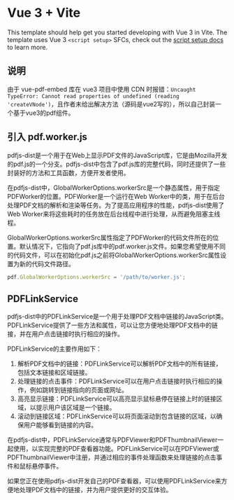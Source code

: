 # Vue 3 + Vite

This template should help get you started developing with Vue 3 in Vite. The template uses Vue 3 `<script setup>` SFCs, check out the [script setup docs](https://v3.vuejs.org/api/sfc-script-setup.html#sfc-script-setup) to learn more.

## 说明

由于 vue-pdf-embed 库在 vue3 项目中使用 CDN 时报错：`Uncaught TypeError: Cannot read properties of undefined (reading 'createVNode')`，且作者未给出解决方法（源码是vue2写的），所以自己封装一个基于vue3的pdf组件。

## 引入 pdf.worker.js

pdfjs-dist是一个用于在Web上显示PDF文件的JavaScript库，它是由Mozilla开发的pdf.js的一个分支。pdfjs-dist中包含了pdf.js库的完整代码，同时还提供了一些封装好的方法和工具函数，方便开发者使用。

在pdfjs-dist中，GlobalWorkerOptions.workerSrc是一个静态属性，用于指定PDFWorker的位置。PDFWorker是一个运行在Web Worker中的类，用于在后台处理PDF文档的解析和渲染等任务。为了提高应用程序的性能，pdfjs-dist使用了Web Worker来将这些耗时的任务放在后台线程中进行处理，从而避免阻塞主线程。

GlobalWorkerOptions.workerSrc属性指定了PDFWorker的代码文件所在的位置。默认情况下，它指向了pdf.js库中的pdf.worker.js文件。如果您希望使用不同的代码文件，可以在初始化pdf.js之前将GlobalWorkerOptions.workerSrc属性设置为新的代码文件路径。

```js
pdf.GlobalWorkerOptions.workerSrc = '/path/to/worker.js';
```

## PDFLinkService

pdfjs-dist中的PDFLinkService是一个用于处理PDF文档中链接的JavaScript类。PDFLinkService提供了一些方法和属性，可以让您方便地处理PDF文档中的链接，并在用户点击链接时执行相应的操作。

PDFLinkService的主要作用如下：

1. 解析PDF文档中的链接：PDFLinkService可以解析PDF文档中的所有链接，包括文本链接和区域链接。
2. 处理链接的点击事件：PDFLinkService可以在用户点击链接时执行相应的操作，例如跳转到链接指向的页面或网址。
3. 高亮显示链接：PDFLinkService可以高亮显示鼠标悬停在链接上时的链接区域，以提示用户该区域是一个链接。
4. 滚动到链接区域：PDFLinkService可以将页面滚动到包含链接的区域，以确保用户能够看到链接的内容。

在pdfjs-dist中，PDFLinkService通常与PDFViewer和PDFThumbnailViewer一起使用，以实现完整的PDF查看器功能。PDFLinkService可以在PDFViewer或PDFThumbnailViewer中注册，并通过相应的事件处理函数来处理链接的点击事件和鼠标悬停事件。

如果您正在使用pdfjs-dist开发自己的PDF查看器，可以使用PDFLinkService来方便地处理PDF文档中的链接，并为用户提供更好的交互体验。
